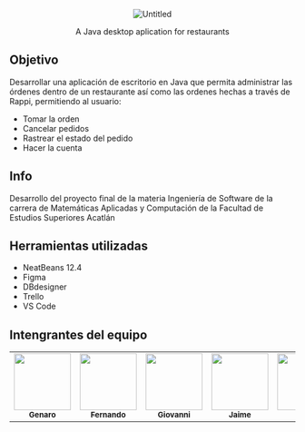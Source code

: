 <div align="center">

![Untitled](https://user-images.githubusercontent.com/38491216/135780635-1efc33a9-3f95-4612-93aa-14493880f4ad.png)

</div>

<div align="center">
	A Java desktop aplication for restaurants
</div>

## __Objetivo__

Desarrollar una aplicación de escritorio en Java que permita administrar las órdenes dentro de un restaurante así como las ordenes hechas a través de Rappi, permitiendo al usuario:

- Tomar la orden
- Cancelar pedidos
- Rastrear el estado del pedido
- Hacer la cuenta

## __Info__
Desarrollo del proyecto final de la materia Ingeniería de Software de la carrera de Matemáticas Aplicadas y Computación de la Facultad de Estudios Superiores Acatlán

## Herramientas utilizadas

- NeatBeans 12.4
- Figma
- DBdesigner
- Trello
- VS Code


## __Intengrantes del equipo__

<table align="center">
	<tr>
		<td align="center"><a href="https://github.com/GenaroGA"><img src="https://avatars.githubusercontent.com/u/88780201?v=4" width="100px;" alt=""/><br /><sub><b>Genaro</b></sub></a><br /></td>
		<td align="center"><a href="https://github.com/AtreyuLodbrok"><img src="https://avatars.githubusercontent.com/u/89424056?v=4" width="100px;" alt=""/><br /><sub><b>Fernando</b></sub></a><br /></td>
		<td align="center"><a href="https://github.com/Ichiniro"><img src="https://avatars.githubusercontent.com/u/38491216?v=4" width="100px;" alt=""/><br /><sub><b>Giovanni</b></sub></a><br /></td>
		<td align="center"><a href="https://github.com/Jaimemmp62"><img src="https://avatars.githubusercontent.com/u/88783801?s=400&u=817acd10897ca8207937773e6946020a3de13676&v=4" width="100px;" alt=""/><br /><sub><b>Jaime</b></sub></a><br /></td>
		<td align="center"><a href="https://github.com/PerlaAlmaraz"><img src="https://avatars.githubusercontent.com/u/89563940?v=4" width="100px;" alt=""/><br /><sub><b>Perla</b></sub></a><br /></td>
	</tr>
</table>
